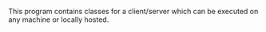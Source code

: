 This program contains classes for a client/server which can be executed on any machine or locally hosted. 
